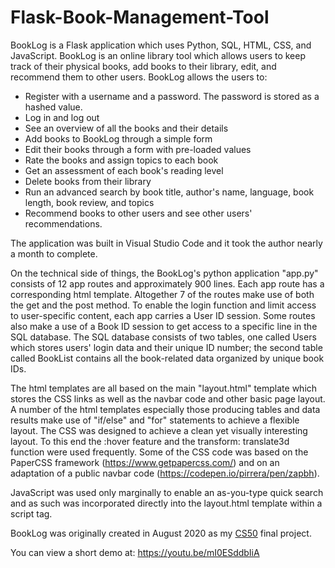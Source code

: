 # Flask-Book-Management-Tool

BookLog is a Flask application which uses Python, SQL, HTML, CSS, and JavaScript. BookLog is an online library tool which allows users to keep track of their physical books, add books to their library, edit, and recommend them to other users. 
BookLog allows the users to:
-	Register with a username and a password. The password is stored as a hashed value.
-	Log in and log out 
-	See an overview of all the books and their details
-	Add books to BookLog through a simple form
-	Edit their books through a form with pre-loaded values
-	Rate the books and assign topics to each book
-	Get an assessment of each book's reading level
-	Delete books from their library
-	Run an advanced search by book title, author's name, language, book length, book review, and topics
-	Recommend books to other users and see other users' recommendations.


The application was built in Visual Studio Code and it took the author nearly a month to complete.

On the technical side of things, the BookLog's python application "app.py" consists of 12 app routes and approximately 900 lines. Each app route has a corresponding html template. Altogether 7 of the routes make use of both the get and the post method. To enable the login function and limit access to user-specific content, each app carries a User ID session. Some routes also make a use of a Book ID session to get access to a specific line in the SQL database. 
The SQL database consists of two tables, one called Users which stores users' login data and their unique ID number; the second table called BookList contains all the book-related data organized by unique book IDs. 

The html templates are all based on the main "layout.html" template which stores the CSS links as well as the navbar code and other basic page layout. A number of the html templates especially those producing tables and data results make use of "if/else" and "for" statements to achieve a flexible layout. 
The CSS was designed to achieve a clean yet visually interesting layout. To this end the :hover feature and the transform: translate3d function were used frequently. Some of the CSS code was based on the PaperCSS framework (https://www.getpapercss.com/) and on an adaptation of a public navbar code (https://codepen.io/pirrera/pen/zapbh).  

JavaScript was used only marginally to enable an as-you-type quick search and as such was incorporated directly into the layout.html template within a script tag.

BookLog was originally created in August 2020 as my [CS50](https://cs50.harvard.edu/x/2022/) final project.


You can view a  short demo at: https://youtu.be/mI0ESddbIiA

